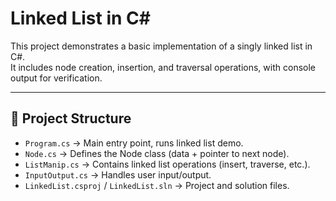 # Linked List in C#

This project demonstrates a basic implementation of a singly linked list in C#.  
It includes node creation, insertion, and traversal operations, with console output for verification.

---

## 📂 Project Structure
- `Program.cs` → Main entry point, runs linked list demo.  
- `Node.cs` → Defines the Node class (data + pointer to next node).  
- `ListManip.cs` → Contains linked list operations (insert, traverse, etc.).  
- `InputOutput.cs` → Handles user input/output.  
- `LinkedList.csproj` / `LinkedList.sln` → Project and solution files.

